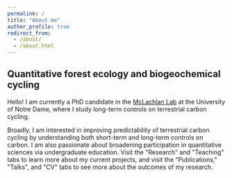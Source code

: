 ```yaml
---
permalink: /
title: "About me"
author_profile: true
redirect_from: 
  - /about/
  - /about.html
---
```


## Quantitative forest ecology and biogeochemical cycling

Hello! I am currently a PhD candidate in the  [McLachlan Lab](https://sites.nd.edu/paleolab/) at the University of Notre Dame, where I study long-term controls on terrestrial carbon cycling.

Broadly, I am interested in improving predictability of terrestrial carbon cycling by understanding both short-term and long-term controls on carbon. I am also passionate about broadening participation in quantitative sciences via undergraduate education. Visit the "Research" and "Teaching" tabs to learn more about my current projects, and visit the "Publications," "Talks", and "CV" tabs to see more about the outcomes of my research.